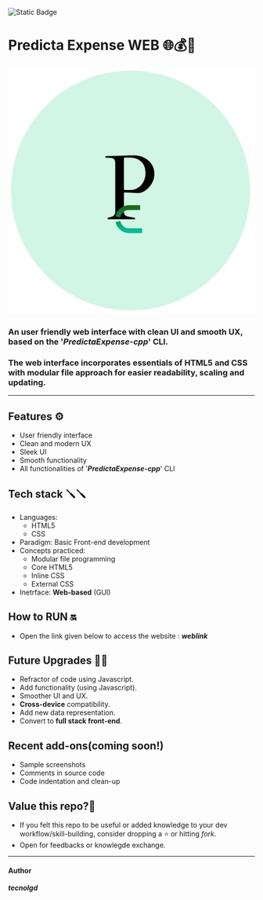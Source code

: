 ![Static Badge](https://img.shields.io/badge/Static-website-blue)

# Predicta Expense WEB 🌐💰🔮 
 ![Sample Output](logo.png)
 
### An user friendly web interface with clean UI and smooth UX, based on the '***PredictaExpense-cpp***' CLI.
### The web interface incorporates essentials of HTML5 and CSS with modular file approach for easier readability, scaling and updating.
---
## Features ⚙️
* User friendly interface
* Clean and modern UX
* Sleek UI
* Smooth functionality
* All functionalities of '***PredictaExpense-cpp***' CLI

## Tech stack 🪛🪛
* Languages:
  * HTML5
  * CSS
* Paradigm:
  Basic Front-end development
* Concepts practiced:
     * Modular file programming
     * Core HTML5
     * Inline CSS
     * External CSS
* Inetrface:
  **Web-based** (GUI)
      

## How to RUN 🔛
* Open the link given below to access the website :
      ***weblink***

  

## Future Upgrades  🚀🚀
* Refractor of code using Javascript.
* Add functionality (using Javascript).
* Smoother UI and UX.
* **Cross-device** compatibility.
* Add new data representation.
* Convert to **full stack front-end**.

## Recent add-ons(coming soon!)
* Sample screenshots
* Comments in source code
* Code indentation and clean-up

## Value this repo?💫     
* If you felt this repo to be useful or added knowledge to your dev workflow/skill-building, consider dropping a ⭐️ or hitting *fork*.
* Open for feedbacks or knowlegde exchange.
---
#### Author   
  ***tecnolgd***







